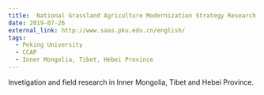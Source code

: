 ```yaml
---
title:  National Grassland Agriculture Modernization Strategy Research Project
date: 2019-07-26
external_link: http://www.saas.pku.edu.cn/english/
tags:
  - Peking University
  - CCAP
  - Inner Mongolia, Tibet, Hebei Province
---
```


Invetigation and field research in Inner Mongolia, Tibet and Hebei Province.

<!--more-->
